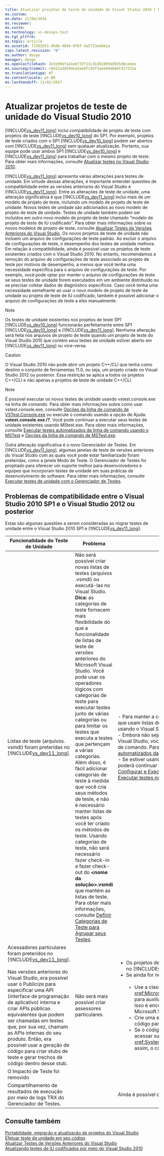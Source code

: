 ```yaml
---
title: Atualizar projetos de teste de unidade do Visual Studio 2010 | Microsoft Docs
ms.custom: 
ms.date: 11/04/2016
ms.reviewer: 
ms.suite: 
ms.technology: vs-devops-test
ms.tgt_pltfrm: 
ms.topic: article
ms.assetid: f1502b51-d6db-4894-9fbf-4a5723e4bb1a
caps.latest.revision: "8"
ms.author: douge
manager: douge
ms.openlocfilehash: 2e3e99bfad1ebf33f23c3b38189568935d0cedee
ms.sourcegitcommit: c0422a3d594ea5ae8fc03f1aee684b04f417522e
ms.translationtype: HT
ms.contentlocale: pt-BR
ms.lasthandoff: 11/02/2017
---
```

# <a name="upgrade-visual-studio-2010-unit-test-projects"></a>Atualizar projetos de teste de unidade do Visual Studio 2010
[!INCLUDE[vs_dev11_long](../data-tools/includes/vs_dev11_long_md.md)] inclui compatibilidade de projeto de teste com projetos de teste [!INCLUDE[vs_dev10_long](../code-quality/includes/vs_dev10_long_md.md)] do SP1. Por exemplo, projetos de teste criados com o SP1 [!INCLUDE[vs_dev10_long](../code-quality/includes/vs_dev10_long_md.md)] podem ser abertos com [!INCLUDE[vs_dev11_long](../data-tools/includes/vs_dev11_long_md.md)] sem qualquer atualização. Portanto, sua equipe pode usar ambos SP1 [!INCLUDE[vs_dev10_long](../code-quality/includes/vs_dev10_long_md.md)] e [!INCLUDE[vs_dev11_long](../data-tools/includes/vs_dev11_long_md.md)] para trabalhar com o mesmo projeto de teste. Para obter mais informações, consulte [Atualizar testes no Visual Studio 2010](http://msdn.microsoft.com/en-us/e9c8b7f6-bd72-448e-8edb-d090dcc5cf52).  
  
 [!INCLUDE[vs_dev11_long](../data-tools/includes/vs_dev11_long_md.md)] apresenta várias alterações para testes de unidade. Em virtude dessas alterações, é importante entender questões de compatibilidade entre as versões anteriores do Visual Studio e [!INCLUDE[vs_dev11_long](../data-tools/includes/vs_dev11_long_md.md)]. Entre as alterações de teste de unidade, uma alteração significativa é que [!INCLUDE[vs_dev11_long](../data-tools/includes/vs_dev11_long_md.md)] inclui mais de um modelo de projeto de teste, incluindo um modelo de projeto de teste de unidade. Novos testes de unidade são adicionados ao novo modelo de projeto de teste de unidade. Testes de unidade também podem ser incluídos em outro novo modelo de projeto de teste chamado “modelo de projeto de teste de IU codificado”. Para obter mais informações sobre os novos modelos de projeto de teste, consulte [Atualizar Testes de Versões Anteriores do Visual Studio](http://msdn.microsoft.com/en-us/e9c8b7f6-bd72-448e-8edb-d090dcc5cf52). Os novos projetos de teste de unidade não incluem um arquivo de configurações de teste padrão. Ao excluir o arquivo de configurações de teste, o desempenho dos testes de unidade melhora. Em relação à compatibilidade, ainda é possível usar os projetos de teste existentes criados com o Visual Studio 2010. No entanto, recomendamos a remoção do arquivo de configurações de teste associado ao projeto de teste por motivos de desempenho, a menos que você tenha uma necessidade específica para o arquivo de configurações de teste. Por exemplo, você pode optar por manter o arquivo de configurações de teste se seus testes de unidade forem executados em um ambiente distribuído ou se precisar coletar dados de diagnóstico específicos. Caso você tenha uma necessidade semelhante ao usar o novo modelo de projeto de teste de unidade ou projeto de teste de IU codificado, também é possível adicionar o arquivo de configurações de teste a eles manualmente.  
  
> [!NOTE]
>  Os testes de unidade existentes nos projetos de teste SP1 [!INCLUDE[vs_dev10_long](../code-quality/includes/vs_dev10_long_md.md)] funcionarão perfeitamente entre SP1 [!INCLUDE[vs_dev10_long](../code-quality/includes/vs_dev10_long_md.md)] e [!INCLUDE[vs_dev11_long](../data-tools/includes/vs_dev11_long_md.md)]. Nenhuma alteração será feita nos arquivos de projeto de teste quando um projeto de teste do Visual Studio 2010 que contém seus testes de unidade estiver aberto em [!INCLUDE[vs_dev11_long](../data-tools/includes/vs_dev11_long_md.md)] ou vice-versa.  
  
> [!CAUTION]
>  O Visual Studio 2010 não pode abrir um projeto C++/CLI que tenha como destino o conjunto de ferramentas 11.0, ou seja, um projeto criado no Visual Studio 2012 ou posterior. Essa restrição se aplica a todos os projetos C++/CLI e não apenas a projetos de teste de unidade C++/CLI.  
  
> [!NOTE]
>  É possível executar os novos testes de unidade usando vstest.console.exe na linha de comando. Para obter mais informações sobre como usar vstest.console.exe, consulte [Opções da linha de comando de VSTest.Console.exe](/devops-test-docs/test/vstest-console-exe-command-line-options) ou execute o comando usando a opção de Ajuda: **vstest.console.exe /?**. Você pode continuar a executar seus testes de unidade existentes usando MStest.exe. Para obter mais informações, consulte [Executar testes automatizados da linha de comando usando o MSTest](/devops-test-docs/test/run-automated-tests-from-the-command-line-using-mstest) e [Opções da linha de comando de MSTest.exe](/devops-test-docs/test/mstest-exe-command-line-options).  
  
 Outra alteração significativa é o novo Gerenciador de Testes. Em [!INCLUDE[vs_dev11_long](../data-tools/includes/vs_dev11_long_md.md)], algumas janelas de teste de versões anteriores do Visual Studio com as quais você pode estar familiarizado foram preteridas, como a janela Modo de Teste. O Gerenciador de Testes foi projetado para oferecer um suporte melhor para desenvolvedores e equipes que incorporam testes de unidade em suas práticas de desenvolvimento de software. Para obter mais informações, consulte [Executar testes de unidade com o Gerenciador de Testes](../test/run-unit-tests-with-test-explorer.md).  
  
## <a name="compatibility-issues-between-visual-studio-2010-sp1-and-visual-studio-2012-or-later"></a>Problemas de compatibilidade entre o Visual Studio 2010 SP1 e o Visual Studio 2012 ou posterior  
 Estas são algumas questões a serem consideradas ao migrar testes de unidade entre o Visual Studio 2010 SP1 e [!INCLUDE[vs_dev11_long](../data-tools/includes/vs_dev11_long_md.md)]:  
  
|Funcionalidade do Teste de Unidade|Problema|Solução|  
|-----------------------------|-----------|--------------|  
|Listas de teste (arquivos. vsmdi) foram preteridas no [!INCLUDE[vs_dev11_long](../data-tools/includes/vs_dev11_long_md.md)].|Não será possível criar novas listas de testes (arquivos .vsmdi) ou executá-las no Visual Studio. **Dica:** as categorias de teste fornecem mais flexibilidade do que a funcionalidade de listas de teste de versões anteriores do Microsoft Visual Studio. Você pode usar os operadores lógicos com categorias de teste para executar testes junto de várias categorias ou para limitar os testes que executa a testes que pertençam a várias categorias. Além disso, é fácil adicionar categorias de teste à medida que você cria seus métodos de teste, e não é necessário manter listas de testes após você ter criado os métodos de teste. Usando categorias de teste, não será necessário fazer check-in e fazer check-out do **\<nome da solução>.vsmdi** que mantém as listas de teste. Para obter mais informações, consulte [Definir Categorias de Teste para Agrupar seus Testes](/devops-test-docs/test/defining-test-categories-to-group-your-tests).|- Para manter a compatibilidade com seus projetos de teste existentes que usam listas de teste, você ainda pode editar os arquivos .vsmdi usando o Visual Studio.<br />- Embora não seja possível executar listas de testes migradas com o Visual Studio, você ainda pode executá-las usando o mstest.exe da linha de comando. Para obter mais informações, consulte [Executar testes automatizados da linha de comando usando o MSTest](/devops-test-docs/test/run-automated-tests-from-the-command-line-using-mstest)<br />- Se estiver usando uma lista de testes na definição de build, você poderá continuar a usá-la. Para obter mais informações, consulte [Como Configurar e Executar Testes Programados Após o build do Aplicativo](http://msdn.microsoft.com/en-us/32acfeb1-b1aa-4afb-8cfe-cc209e6183fd) e [Executar testes no processo de build](http://msdn.microsoft.com/Library/d05743a1-c5cf-447e-bed9-bed3cb595e38).|  
|Acessadores particulares foram preteridos no [!INCLUDE[vs_dev11_long](../data-tools/includes/vs_dev11_long_md.md)].<br /><br /> Nas versões anteriores do Visual Studio, era possível usar o Publicize para especificar uma API (interface de programação de aplicativo) interna e criar APIs públicas equivalentes que podem ser chamadas em testes que, por sua vez, chamam as APIs internas do seu produto. Então, era possível usar a geração de código para criar stubs de teste e gerar trechos de código dentro desse stub.|Não será mais possível criar assessores particulares.|<ul><li>Os projetos de teste do Visual Studio 2010 compilarão e funcionarão no [!INCLUDE[vs_dev11_long](../data-tools/includes/vs_dev11_long_md.md)]. O build incluirá avisos de saída.</li><li>Se ainda for necessário testar APIs internas, você terá estas opções:<br /><br /> <ul><li>Use a classe <xref:Microsoft.VisualStudio.TestTools.UnitTesting.PrivateObject> para auxiliar o acesso às APIs internas e privadas em seu código. Isso é encontrado no assembly Microsoft.VisualStudio.QualityTools.UnitTestFramework.dll.</li><li>Crie uma estrutura de reflexão com a capacidade de refletir o código para fora, a fim de acessar APIs internas ou privadas.</li><li>Se o código que está tentando acessar for interno, você poderá acessar suas APIs usando <xref:System.Runtime.CompilerServices.InternalsVisibleToAttribute>, assim, o código de teste terá acesso às APIs internas.</li></ul></li></ul>|  
|O Impacto de Teste foi removido|||  
|Compartilhamento de resultados de execução por meio de logs TRX do Gerenciador de Testes.||Ainda é possível obter logs TRX da linha de comando e do Team Build.|  
  
## <a name="see-also"></a>Consulte também  
 [Portabilidade, migração e atualização de projetos do Visual Studio](../porting/port-migrate-and-upgrade-visual-studio-projects.md)   
 [Efetuar teste de unidade em seu código](../test/unit-test-your-code.md)   
 [Atualizar Testes de Versões Anteriores do Visual Studio](http://msdn.microsoft.com/en-us/e9c8b7f6-bd72-448e-8edb-d090dcc5cf52)   
 [Atualizando testes de IU codificados por meio do Visual Studio 2010](../test/upgrading-coded-ui-tests-from-visual-studio-2010.md)
